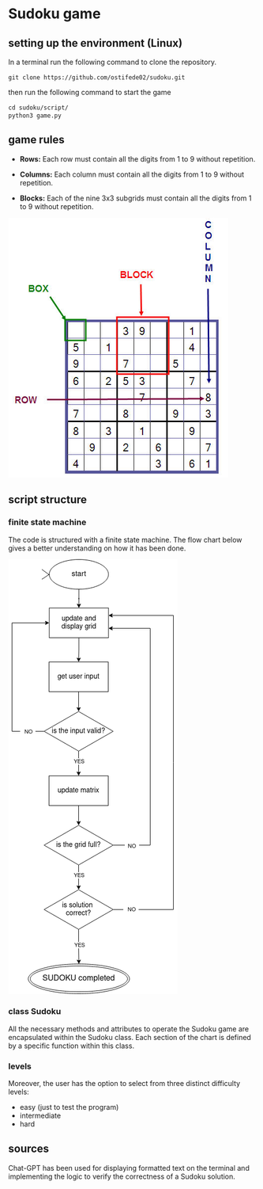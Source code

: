 # Sudoku game
## setting up the environment (Linux)
In a terminal run the following command to clone the repository.
~~~
git clone https://github.com/ostifede02/sudoku.git
~~~
then run the following command to start the game
~~~
cd sudoku/script/
python3 game.py
~~~


## game rules
+ **Rows:** Each row must contain all the digits from 1 to 9 without repetition.

+ **Columns:** Each column must contain all the digits from 1 to 9 without repetition.

+ **Blocks:** Each of the nine 3x3 subgrids must contain all the digits from 1 to 9 without repetition.

![Sudoku Rules](utils/images/sudoku_rules.jpg)


## script structure
### finite state machine
The code is structured with a finite state machine. The flow chart below gives a better understanding on how it has been done.

![Sudoku Rules](utils/images/flow_chart.png)

### class Sudoku
All the necessary methods and attributes to operate the Sudoku game are encapsulated within the Sudoku class. Each section of the chart is defined by a specific function within this class.

### levels
Moreover, the user has the option to select from three distinct difficulty levels:
+ easy (just to test the program)
+ intermediate
+ hard


## sources
Chat-GPT has been used for displaying formatted text on the terminal and implementing the logic to verify the correctness of a Sudoku solution.
